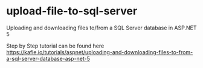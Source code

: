 # upload-file-to-sql-server
Uploading and downloading files to/from a SQL Server database in ASP.NET 5

Step by Step tutorial can be found here https://kafle.io/tutorials/aspnet/uploading-and-downloading-files-to-from-a-sql-server-database-asp-net-5
